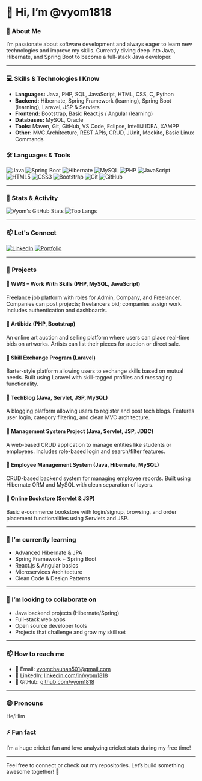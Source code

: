 # 👋 Hi, I’m @vyom1818

### 👀 About Me  
I’m passionate about software development and always eager to learn new technologies and improve my skills. Currently diving deep into Java, Hibernate, and Spring Boot to become a full-stack Java developer.

---

### 💻 Skills & Technologies I Know  
- **Languages:** Java, PHP, SQL, JavaScript, HTML, CSS, C, Python  
- **Backend:** Hibernate, Spring Framework (learning), Spring Boot (learning), Laravel, JSP & Servlets  
- **Frontend:** Bootstrap, Basic React.js / Angular (learning)  
- **Databases:** MySQL, Oracle  
- **Tools:** Maven, Git, GitHub, VS Code, Eclipse, IntelliJ IDEA, XAMPP  
- **Other:** MVC Architecture, REST APIs, CRUD, JUnit, Mockito, Basic Linux Commands

### 🛠️ Languages & Tools

![Java](https://img.shields.io/badge/Java-%23ED8B00.svg?style=for-the-badge&logo=java&logoColor=white)
![Spring Boot](https://img.shields.io/badge/SpringBoot-6DB33F?style=for-the-badge&logo=spring-boot&logoColor=white)
![Hibernate](https://img.shields.io/badge/Hibernate-59666C?style=for-the-badge&logo=hibernate&logoColor=white)
![MySQL](https://img.shields.io/badge/MySQL-%2300f.svg?style=for-the-badge&logo=mysql&logoColor=white)
![PHP](https://img.shields.io/badge/PHP-%23777BB4.svg?style=for-the-badge&logo=php&logoColor=white)
![JavaScript](https://img.shields.io/badge/JavaScript-F7DF1E.svg?style=for-the-badge&logo=javascript&logoColor=black)
![HTML5](https://img.shields.io/badge/HTML5-E34F26.svg?style=for-the-badge&logo=html5&logoColor=white)
![CSS3](https://img.shields.io/badge/CSS3-1572B6.svg?style=for-the-badge&logo=css3&logoColor=white)
![Bootstrap](https://img.shields.io/badge/Bootstrap-%23563D7C.svg?style=for-the-badge&logo=bootstrap&logoColor=white)
![Git](https://img.shields.io/badge/Git-%23F05033.svg?style=for-the-badge&logo=git&logoColor=white)
![GitHub](https://img.shields.io/badge/GitHub-%23121011.svg?style=for-the-badge&logo=github&logoColor=white)

---

### 🚀 Stats & Activity

![Vyom's GitHub Stats](https://github-readme-stats.vercel.app/api?username=vyom1818&show_icons=true&theme=radical)
![Top Langs](https://github-readme-stats.vercel.app/api/top-langs/?username=vyom1818&layout=compact&theme=tokyonight)

---

### 📫 Let's Connect

[![LinkedIn](https://img.shields.io/badge/LinkedIn-blue?style=for-the-badge&logo=linkedin&logoColor=white)](https://www.linkedin.com/in/your-link/)
[![Portfolio](https://img.shields.io/badge/Portfolio-visit-009688?style=for-the-badge&logo=firefox&logoColor=white)](https://yourportfolio.com/)

---

### 🚀 Projects  

#### 🔹 **WWS – Work With Skills (PHP, MySQL, JavaScript)**  
Freelance job platform with roles for Admin, Company, and Freelancer. Companies can post projects; freelancers bid; companies assign work. Includes authentication and dashboards.

#### 🔹 **Artibidz (PHP, Bootstrap)**  
An online art auction and selling platform where users can place real-time bids on artworks. Artists can list their pieces for auction or direct sale.

#### 🔹 **Skill Exchange Program (Laravel)**  
Barter-style platform allowing users to exchange skills based on mutual needs. Built using Laravel with skill-tagged profiles and messaging functionality.

#### 🔹 **TechBlog (Java, Servlet, JSP, MySQL)**  
A blogging platform allowing users to register and post tech blogs. Features user login, category filtering, and clean MVC architecture.

#### 🔹 **Management System Project (Java, Servlet, JSP, JDBC)**  
A web-based CRUD application to manage entities like students or employees. Includes role-based login and search/filter features.

#### 🔹 **Employee Management System (Java, Hibernate, MySQL)**  
CRUD-based backend system for managing employee records. Built using Hibernate ORM and MySQL with clean separation of layers.

#### 🔹 **Online Bookstore (Servlet & JSP)**  
Basic e-commerce bookstore with login/signup, browsing, and order placement functionalities using Servlets and JSP.

---

### 🌱 I’m currently learning  
- Advanced Hibernate & JPA  
- Spring Framework + Spring Boot  
- React.js & Angular basics  
- Microservices Architecture  
- Clean Code & Design Patterns

---

### 💞️ I’m looking to collaborate on  
- Java backend projects (Hibernate/Spring)  
- Full-stack web apps  
- Open source developer tools  
- Projects that challenge and grow my skill set

---

### 📫 How to reach me  
- 📧 Email: vyomchauhan501@gmail.com  
- 🔗 LinkedIn: [linkedin.com/in/vyom1818](https://linkedin.com/in/vyom1818)  
- 🐙 GitHub: [github.com/vyom1818](https://github.com/vyom1818)

---

### 😄 Pronouns  
He/Him

### ⚡ Fun fact  
I’m a huge cricket fan and love analyzing cricket stats during my free time!

---

Feel free to connect or check out my repositories. Let’s build something awesome together! 🚀
